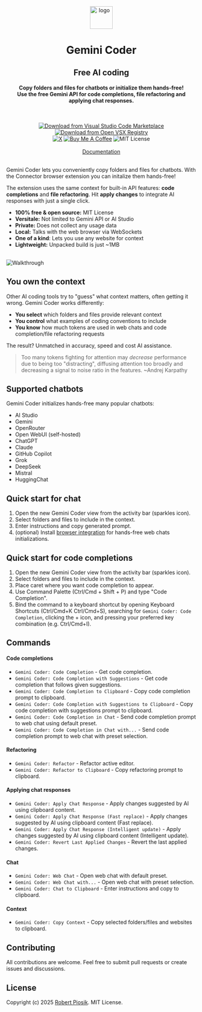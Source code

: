 <div align="center">
    <img src="https://raw.githubusercontent.com/robertpiosik/gemini-coder/refs/heads/master/packages/vscode/media/logo.png" alt="logo" width="60">
  <br/>
  <h1>Gemini Coder</h1>
  <h2>Free AI coding</h2>
  <h4>Copy folders and files for chatbots or initialize them hands-free!<br/>
  Use the free Gemini API for code completions, file refactoring and applying chat responses.</h4>
  <br/>

<a href="https://marketplace.visualstudio.com/items?itemName=robertpiosik.gemini-coder"><img src="https://img.shields.io/badge/Download-VS_Code_Marketplace-blue" alt="Download from Visual Studio Code Marketplace"></a>
<a href="https://open-vsx.org/extension/robertpiosik/gemini-coder"><img src="https://img.shields.io/badge/Download-Open_VSX_Registry-blue" alt="Download from Open VSX Registry"></a>
<br/>
<a href="https://x.com/intent/follow?screen_name=robertpiosik"><img src="https://img.shields.io/badge/Follow-black?logo=x&amp;logoColor=white" alt="X"></a>
<a href="https://www.buymeacoffee.com/robertpiosik"><img src="https://img.shields.io/badge/Donate-Buy_me_a_coffee-green.svg" alt="Buy Me A Coffee"></a>
<img src="https://img.shields.io/badge/License-MIT-green.svg" alt="MIT License">
<br/>
<br/>
<a href="https://gemini-coder.netlify.app/">Documentation</a>
<br/>
<br/>

</div>

Gemini Coder lets you conveniently copy folders and files for chatbots. With the Connector browser extension you can initalize them hands-free!

The extension uses the same context for built-in API features: **code completions** and **file refactoring**. Hit **apply changes** to integrate AI responses with just a single click.

- **100% free & open source:** MIT License
- **Versitale:** Not limited to Gemini API or AI Studio
- **Private:** Does not collect any usage data
- **Local:** Talks with the web browser via WebSockets
- **One of a kind**: Lets you use any website for context
- **Lightweight:** Unpacked build is just ~1MB

<br/>

<img src="https://github.com/robertpiosik/gemini-coder/raw/HEAD/packages/shared/src/media/walkthrough.gif" alt="Walkthrough" />

<br/>

## You own the context

Other AI coding tools try to "guess" what context matters, often getting it wrong. Gemini Coder works differently:

- **You select** which folders and files provide relevant context
- **You control** what examples of coding conventions to include
- **You know** how much tokens are used in web chats and code completion/file refactoring requests

The result? Unmatched in accuracy, speed and cost AI assistance.

> Too many tokens fighting for attention may _decrease_ performance due to being too "distracting", diffusing attention too broadly and decreasing a signal to noise ratio in the features. ~Andrej Karpathy

## Supported chatbots

Gemini Coder initializes hands-free many popular chatbots:

- AI Studio
- Gemini
- OpenRouter
- Open WebUI (self-hosted)
- ChatGPT
- Claude
- GitHub Copilot
- Grok
- DeepSeek
- Mistral
- HuggingChat

## Quick start for chat

1. Open the new Gemini Coder view from the activity bar (sparkles icon).
2. Select folders and files to include in the context.
3. Enter instructions and copy generated prompt.
4. (optional) Install [browser integration](https://gemini-coder.netlify.app/docs/installation/web-browser-integration) for hands-free web chats initializations.

## Quick start for code completions

1. Open the new Gemini Coder view from the activity bar (sparkles icon).
2. Select folders and files to include in the context.
3. Place caret where you want code completion to appear.
4. Use Command Palette (Ctrl/Cmd + Shift + P) and type "Code Completion".
5. Bind the command to a keyboard shortcut by opening Keyboard Shortcuts (Ctrl/Cmd+K Ctrl/Cmd+S), searching for `Gemini Coder: Code Completion`, clicking the + icon, and pressing your preferred key combination (e.g. Ctrl/Cmd+I).

## Commands

#### Code completions

- `Gemini Coder: Code Completion` - Get code completion.
- `Gemini Coder: Code Completion with Suggestions` - Get code completion that follows given suggestions.
- `Gemini Coder: Code Completion to Clipboard` - Copy code completion prompt to clipboard.
- `Gemini Coder: Code Completion with Suggestions to Clipboard` - Copy code completion with suggestions prompt to clipboard.
- `Gemini Coder: Code Completion in Chat` - Send code completion prompt to web chat using default preset.
- `Gemini Coder: Code Completion in Chat with...` - Send code completion prompt to web chat with preset selection.

#### Refactoring

- `Gemini Coder: Refactor` - Refactor active editor.
- `Gemini Coder: Refactor to Clipboard` - Copy refactoring prompt to clipboard.

#### Applying chat responses

- `Gemini Coder: Apply Chat Response` - Apply changes suggested by AI using clipboard content.
- `Gemini Coder: Apply Chat Response (Fast replace)` - Apply changes suggested by AI using clipboard content (Fast replace).
- `Gemini Coder: Apply Chat Response (Intelligent update)` - Apply changes suggested by AI using clipboard content (Intelligent update).
- `Gemini Coder: Revert Last Applied Changes` - Revert the last applied changes.

#### Chat

- `Gemini Coder: Web Chat` - Open web chat with default preset.
- `Gemini Coder: Web Chat with...` - Open web chat with preset selection.
- `Gemini Coder: Chat to Clipboard` - Enter instructions and copy to clipboard.

#### Context

- `Gemini Coder: Copy Context` - Copy selected folders/files and websites to clipboard.

## Contributing

All contributions are welcome. Feel free to submit pull requests or create issues and discussions.

## License

Copyright (c) 2025 [Robert Piosik](https://buymeacoffee.com/robertpiosik). MIT License.
